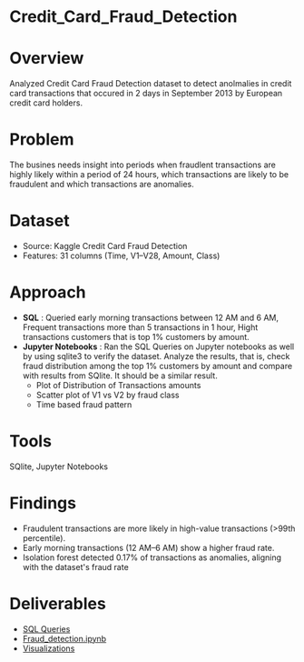 # Credit_Card_Fraud_Detection

# Overview
Analyzed Credit Card Fraud Detection dataset to detect anolmalies in credit card transactions that occured in 2 days in September 2013 by European credit card holders.

# Problem
The busines needs insight into periods when fraudlent transactions are highly likely within a period of 24 hours, which transactions are likely to be fraudulent and which transactions are anomalies.

# Dataset
- Source: Kaggle Credit Card Fraud Detection
- Features: 31 columns (Time, V1–V28, Amount, Class)

# Approach
- **SQL** : Queried early morning transactions between 12 AM and 6 AM, Frequent transactions more than 5 transactions in 1 hour, Hight transactions customers that is top 1% customers by amount.
- **Jupyter Notebooks** : Ran the SQL Queries on Jupyter notebooks as well by using sqlite3 to verify the dataset. Analyze the results, that is, check fraud distribution among the top 1% customers by amount and compare with results from SQlite. It should be a similar result.
  - Plot of Distribution of Transactions amounts
  - Scatter plot of V1 vs V2 by fraud class
  - Time based fraud pattern
                        
# Tools
SQlite, Jupyter Notebooks

# Findings
- Fraudulent transactions are more likely in high-value transactions (>99th percentile).
- Early morning transactions (12 AM–6 AM) show a higher fraud rate.
- Isolation forest detected 0.17% of transactions as anomalies, aligning with the dataset's fraud rate

# Deliverables
- [SQL Queries](SQL%20Scripts/Fraud%20Detection%20SQL%20queries.md)
- [Fraud_detection.ipynb](fraud_detection.ipynb)
- [Visualizations](Visualizations)
